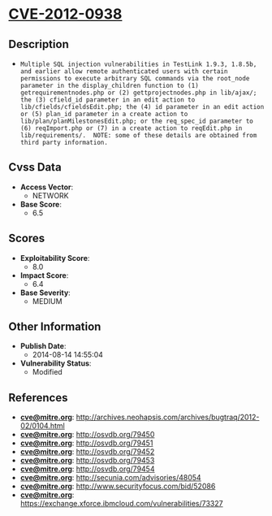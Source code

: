
# [CVE-2012-0938](http://archives.neohapsis.com/archives/bugtraq/2012-02/0104.html)

## Description

- `Multiple SQL injection vulnerabilities in TestLink 1.9.3, 1.8.5b, and earlier allow remote authenticated users with certain permissions to execute arbitrary SQL commands via the root_node parameter in the display_children function to (1) getrequirementnodes.php or (2) gettprojectnodes.php in lib/ajax/; the (3) cfield_id parameter in an edit action to lib/cfields/cfieldsEdit.php; the (4) id parameter in an edit action or (5) plan_id parameter in a create action to lib/plan/planMilestonesEdit.php; or the req_spec_id parameter to (6) reqImport.php or (7) in a create action to reqEdit.php in lib/requirements/.  NOTE: some of these details are obtained from third party information.`

## Cvss Data

- **Access Vector**:
  - NETWORK
- **Base Score**:
  - 6.5

## Scores

- **Exploitability Score**:
  - 8.0
- **Impact Score**:
  - 6.4
- **Base Severity**:
  - MEDIUM

## Other Information

- **Publish Date**:
  - 2014-08-14 14:55:04
- **Vulnerability Status**:
  - Modified

## References

- **cve@mitre.org**: http://archives.neohapsis.com/archives/bugtraq/2012-02/0104.html
- **cve@mitre.org**: http://osvdb.org/79450
- **cve@mitre.org**: http://osvdb.org/79451
- **cve@mitre.org**: http://osvdb.org/79452
- **cve@mitre.org**: http://osvdb.org/79453
- **cve@mitre.org**: http://osvdb.org/79454
- **cve@mitre.org**: http://secunia.com/advisories/48054
- **cve@mitre.org**: http://www.securityfocus.com/bid/52086
- **cve@mitre.org**: https://exchange.xforce.ibmcloud.com/vulnerabilities/73327
